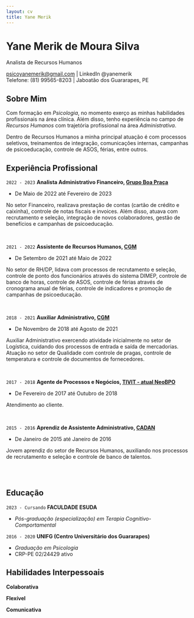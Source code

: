 ```yaml
---
layout: cv
title: Yane Merik
---
```


<!-- https://elipapa.github.io/mycv -->

# Yane Merik de Moura Silva
Analista de Recursos Humanos

<div id="webaddress">
<a href="mailto:psicoyanemerik@gmail.com">psicoyanemerik@gmail.com</a>
| LinkedIn @yanemerik <br> Telefone: (81) 99565-8203 | Jaboatão dos Guararapes, PE
</div>

## Sobre Mim

Com formação em *Psicologia*, no momento exerço as minhas habilidades profissionais na área clínica. Além disso, tenho experiência no campo de *Recursos Humanos* com trajetória profissional na área *Administrativa*.

Dentro de Recursos Humanos a minha principal atuação é com processos seletivos, treinamentos de integração, comunicações internas, campanhas de psicoeducação, controle de ASOS, férias, entre outros.

## Experiência Profissional

`2022 - 2023`
__Analista Administrativo Financeiro, [Grupo Boa Praça](https://www.boapraca.com.br)__
- De Maio de 2022 até Fevereiro de 2023

No setor Financeiro, realizava prestação de contas (cartão de crédito e caixinha), controle de notas fiscais e invoices. Além disso, atuava com recrutamento e seleção, integração de novos colaboradores, gestão de benefícios e campanhas de psicoeducação.

<br>

`2021 - 2022`
__Assistente de Recursos Humanos, [CGM](https://www.grupocgm.com.br)__
- De Setembro de 2021 até Maio de 2022

No setor de RH/DP, lidava com processos de recrutamento e seleção, controle de ponto dos funcionários através do sistema DIMEP, controle de banco de horas, controle de ASOS, controle de férias através de cronograma anual de férias, controle de indicadores e promoção de campanhas de psicoeducação.

<br>

`2018 - 2021`
__Auxiliar Administrativo, [CGM](https://www.grupocgm.com.br)__
- De Novembro de 2018 até Agosto de 2021

Auxiliar Administrativo exercendo atividade inicialmente no setor de Logística, cuidando dos processos de entrada e saída de mercadorias. Atuação no setor de Qualidade com controle de pragas, controle de temperatura e controle de documentos de fornecedores.

<br>

`2017 - 2018`
__Agente de Processos e Negócios, [TIVIT - atual NeoBPO](https://neobpo.com.br)__
- De Fevereiro de 2017 até Outubro de 2018

Atendimento ao cliente.

<br>

`2015 - 2016`
__Aprendiz de Assistente Administrativo, [CADAN](https://www.cadandistribuicao.com.br)__
- De Janeiro de 2015 até Janeiro de 2016

Jovem aprendiz do setor de Recursos Humanos, auxiliando nos processos de recrutamento e seleção e controle de banco de talentos.

<br><br>

## Educação

`2023 - Cursando`
__FACULDADE ESUDA__
- *Pós-graduação (especialização) em Terapia Cognitivo-Comportamental*

`2016 - 2020`
__UNIFG (Centro Universitário dos Guararapes)__
- *Graduação em Psicologia*
- CRP-PE 02/24429 ativo

## Habilidades Interpessoais

__Colaborativa__

__Flexível__

__Comunicativa__

<!-- ## CV updated on

12 Março de 2022. -->

